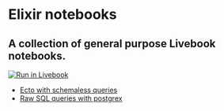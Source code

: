 # Elixir notebooks

## A collection of general purpose Livebook notebooks.

[![Run in Livebook](https://livebook.dev/badge/v1/pink.svg)](https://livebook.dev/run?url=https%3A%2F%2Fgithub.com%2Fjosecfreittas%2Felixir-notebooks%2Fblob%2Fmain%2FREADME.md)

<!-- livebook:{"break_markdown":true} -->

* [Ecto with schemaless queries](/ecto-with-schemaless-queries.livemd)
* [Raw SQL queries with postgrex](/raw-sql-queries-with-postgrex.livemd)
